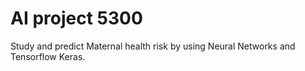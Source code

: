 # AI project 5300

Study and predict Maternal health risk by using Neural Networks and Tensorflow Keras. 
